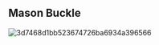 ## Mason Buckle
![3d7468d1bb523674726ba6934a396566](https://github.com/user-attachments/assets/7adf3907-8d7d-494e-8c68-f56b06ecaca4)

<!--!
**MinusMason/MinusMason** is a ✨ _special_ ✨ repository because its `README.md` (this file) appears on your GitHub profile.

Here are some ideas to get you started:

- 🔭 I’m currently working on ...
- 🌱 I’m currently learning ...
- 👯 I’m looking to collaborate on ...
- 🤔 I’m looking for help with ...
- 💬 Ask me about ...
- 📫 How to reach me: ...
- 😄 Pronouns: ...
- ⚡ Fun fact: ...
-->
